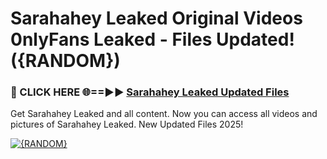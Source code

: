 # Sarahahey Leaked Original Videos 0nlyFans Leaked - Files Updated! ({RANDOM})

<h3>🔴 CLICK HERE 🌐==►► <a href="https://betterlinks.top/A2PfLJ" rel="nofollow">Sarahahey Leaked Updated Files</a></h3>

Get Sarahahey Leaked and all content. Now you can access all videos and pictures of Sarahahey Leaked. New Updated Files 2025!

[![{RANDOM}](https://i.imgur.com/ppqm5kG.gif)](https://betterlinks.top/A2PfLJ)